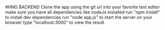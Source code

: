 #HNG BACKEND 
Clone the app using the git url into your favorite text editor
make sure you have all dependencies like nodeJs installed 
run "npm install" to install dev dependencies 
run "node app.js" to start the server
on your browser type "localhost:3000" to view the result 